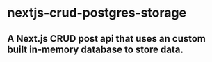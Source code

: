 # nextjs-crud-postgres-storage

## A Next.js CRUD post api that uses an custom built in-memory database to store data.